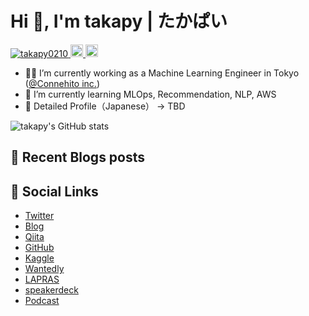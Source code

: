 <!-- created https://rahuldkjain.github.io/gh-profile-readme-generator/ -->
# Hi 👋, I'm takapy | たかぱい

<p align="left"> 
  <a href="https://github.com/takapy0210/takapy0210/">
    <img src="https://komarev.com/ghpvc/?username=takapy0210" alt="takapy0210" />
  </a>
  <a href="http://twitter.com/takapy0210">
    <img height="20" src="https://img.shields.io/twitter/follow/takapy0210?label=Twitter&logo=twitter&style=flat" />
  </a>
  <a href="https://github.com/takapy0210">
    <img height="20" src="https://img.shields.io/github/followers/takapy0210?label=follow&logo=github&style=flat" />
  </a>
</p>

- 🧑‍💻 I’m currently working as a Machine Learning Engineer in Tokyo ([@Connehito inc.](https://connehito.com/))
- 🌱 I’m currently learning MLOps, Recommendation, NLP, AWS
- 👀 Detailed Profile（Japanese） → TBD

![takapy's GitHub stats](https://github-readme-stats.vercel.app/api?username=takapy0210&show_icons=true&theme=merko)

## 📝 Recent Blogs posts
<!-- BLOG-POST-LIST:START -->
<!-- BLOG-POST-LIST:END -->

## 🚀 Social Links
- [Twitter](https://twitter.com/takapy0210)
- [Blog](https://www.takapy.work)
- [Qiita](https://qiita.com/takapy0210)
- [GitHub](https://github.com/takapy0210)
- [Kaggle](https://www.kaggle.com/takanobu0210)
- [Wantedly](https://www.wantedly.com/users/83812603)
- [LAPRAS](https://lapras.com/public/ATZDLYC)
- [speakerdeck](https://speakerdeck.com/takapy)
- [Podcast](https://github.com/shyaginuma/geek-engineer-future)
